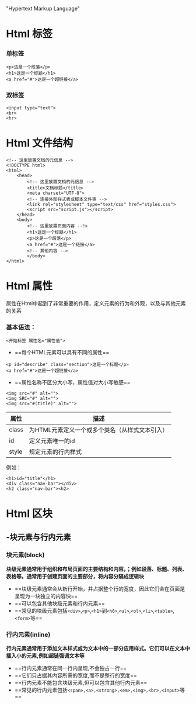 "Hypertext Markup Language"
# Html 标签
### 单标签
```
<p>这是一个段落</p>
<h1>这是一个标题</h1>
<a href="#">这是一个超链接</a>
```
### 双标签
```
<input type="text">
<br>
<hr>
```
# Html 文件结构
```
<!-- 这里放置文档的元信息 -->
<!DOCTYPE html>
<html>
	<head>
		<!-- 这里放置文档的元信息 -->
		<title>文档标题</title>
		<meta charset="UTF-8">
		<!-- 连接外部样式表或脚本文件等 -->
		<link rel="stylesheet" type="text/css" href="styles.css">
		<script src="script.js"></script>
	</head>
	<body>
		<!-- 这里放置页面内容 --!>
		<h1>这是一个标题</h1>
		<p>这是一个段落</p>
		<a href="#">这是一个链接</a>
		<!-- 其他内容 -->
		</body>
</html>
```
# Html 属性
属性在Html中起到了非常重要的作用，定义元素的行为和外观，以及与其他元素的关系
### 基本语法：
```
<开始标签 属性名="属性值">
```
- ==每个HTML元素可以具有不同的属性==
```
<p id="describe" class="section">这是一个标题</p>
<a href="#">这是一个超链接</a>
```
- ==属性名称不区分大小写，属性值对大小写敏感==
```
<img src="#" alt="">
<img SRC="#" alt="">
<img src="#(title)" alt="">
```

| 属性    | 描述                        |
| ----- | ------------------------- |
| class | 为HTML元素定义一个或多个类名（从样式文本引入） |
| id    | 定义元素唯一的id                 |
| style | 规定元素的行内样式                 |
例如：
```
<h1>id="title"</h1>
<div class="nav-bar"></div>
<h2 class="nav-bar"><h2>
```
# Html 区块
## -块元素与行内元素
### 块元素(block)
**块级元素通常用于组织和布局页面的主要结构和内容，；例如段落、标题、列表、表格等。通常用于创建页面的主要部分，将内容分隔成逻辑块**

- ==块级元素通常会从新行开始，并占据整个行的宽度，因此它们会在页面是呈现为一块独立的内容快==
- ==可以包含其他块级元素和行内元素==
- ==常见的块级元素包括`<div>`,`<p>`,`<h1>`到`<h6>`,`<ul>`,`<ol>`,`<li>`,`<table>`,`<form>`等==


### 行内元素(inline)
**行内元素通常用于添加文本样式或为文本中的一部分应用样式。它们可以在文本中插入小的元素,例如超链强调文本等**

- ==行内元素通常在同一行内呈现,不会独占一行==
- ==它们只占据其内容所需的宽度,而不是整行的宽度==
- ==行内元素不能包含块级元素,但可以包含其他行内元素==
- ==常见的行内元素包括`<span>,<a>,<strong>,<em>,<img>,<br>,<input>`等==
